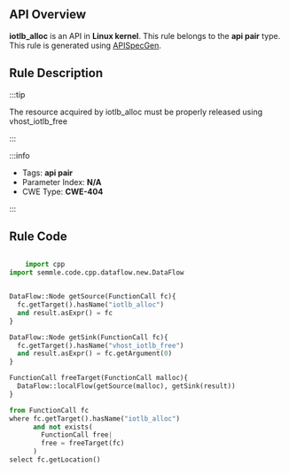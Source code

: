 ---
---


## API Overview
**iotlb_alloc** is an API in **Linux kernel**. This rule belongs to the **api pair** type. This rule is generated using [APISpecGen](../../tools/APISpecGen).
## Rule Description

:::tip

The resource acquired by iotlb_alloc must be properly released using vhost_iotlb_free

:::

:::info

- Tags: **api pair**
- Parameter Index: **N/A**
- CWE Type: **CWE-404**

:::

## Rule Code
```python

    import cpp
import semmle.code.cpp.dataflow.new.DataFlow


DataFlow::Node getSource(FunctionCall fc){
  fc.getTarget().hasName("iotlb_alloc")
  and result.asExpr() = fc
}

DataFlow::Node getSink(FunctionCall fc){
  fc.getTarget().hasName("vhost_iotlb_free")
  and result.asExpr() = fc.getArgument(0)
}

FunctionCall freeTarget(FunctionCall malloc){
  DataFlow::localFlow(getSource(malloc), getSink(result))
}

from FunctionCall fc
where fc.getTarget().hasName("iotlb_alloc")
      and not exists(
        FunctionCall free| 
        free = freeTarget(fc)
      )
select fc.getLocation()

    
```